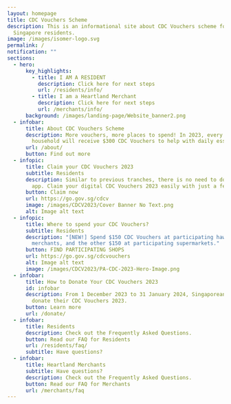 ```yaml
---
layout: homepage
title: CDC Vouchers Scheme
description: This is an informational site about CDC Vouchers scheme for
  Singapore residents.
image: /images/isomer-logo.svg
permalink: /
notification: ""
sections:
  - hero:
      key_highlights:
        - title: I AM A RESIDENT
          description: Click here for next steps
          url: /residents/info/
        - title: I am a Heartland Merchant
          description: Click here for next steps
          url: /merchants/info/
      background: /images/landing-page/Website_banner2.png
  - infobar:
      title: About CDC Vouchers Scheme
      description: More vouchers, more places to spend! In 2023, every Singaporean
        household will receive $300 CDC Vouchers to help with daily essentials.
      url: /about/
      button: Find out more
  - infopic:
      title: Claim your CDC Vouchers 2023
      subtitle: Residents
      description: Similar to previous tranches, there is no need to download a mobile
        app. Claim your digital CDC Vouchers 2023 easily with just a few taps.
      button: Claim now
      url: https://go.gov.sg/cdcv
      image: /images/CDCV2023/Cover Banner No Text.png
      alt: Image alt text
  - infopic:
      title: Where to spend your CDC Vouchers?
      subtitle: Residents
      description: "[NEW!] Spend $150 CDC Vouchers at participating hawkers/heartland
        merchants, and the other $150 at participating supermarkets."
      button: FIND PARTICIPATING SHOPS
      url: https://go.gov.sg/cdcvouchers
      alt: Image alt text
      image: /images/CDCV2023/PA-CDC-2023-Hero-Image.png
  - infobar:
      title: How to Donate Your CDC Vouchers 2023
      id: infobar
      description: From 1 December 2023 to 31 January 2024, Singaporean households can
        donate their CDC Vouchers 2023.
      button: Learn more
      url: /donate/
  - infobar:
      title: Residents
      description: Check out the Frequently Asked Questions.
      button: Read our FAQ for Residents
      url: /residents/faq/
      subtitle: Have questions?
  - infobar:
      title: Heartland Merchants
      subtitle: Have questions?
      description: Check out the Frequently Asked Questions.
      button: Read our FAQ for Merchants
      url: /merchants/faq
---
```

